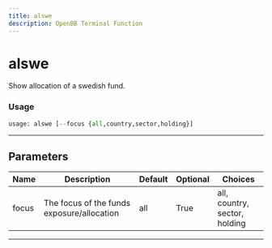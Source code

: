 ```yaml
---
title: alswe
description: OpenBB Terminal Function
---
```


# alswe

Show allocation of a swedish fund.

### Usage 
```python
usage: alswe [--focus {all,country,sector,holding}]
```

---
## Parameters

| Name | Description | Default | Optional | Choices |
| ---- | ----------- | ------- | -------- | ------- |
| focus | The focus of the funds exposure/allocation | all | True | all, country, sector, holding |


---
